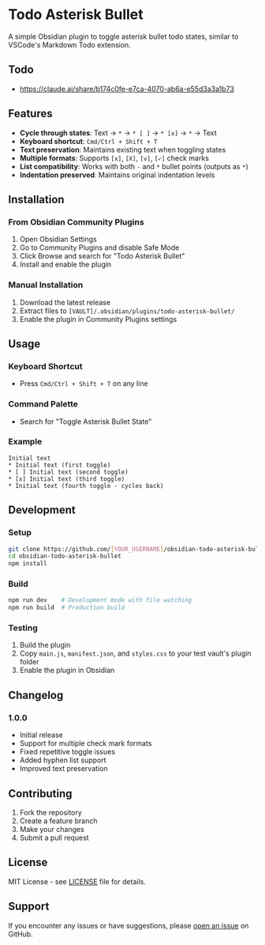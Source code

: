 # Todo Asterisk Bullet

A simple Obsidian plugin to toggle asterisk bullet todo states, similar to VSCode's Markdown Todo extension.
## Todo
* https://claude.ai/share/b174c0fe-e7ca-4070-ab6a-e55d3a3a1b73
## Features
- **Cycle through states**: Text → `*` → `* [ ]` → `* [x]` → `*` → Text
- **Keyboard shortcut**: `Cmd/Ctrl + Shift + T`
- **Text preservation**: Maintains existing text when toggling states
- **Multiple formats**: Supports `[x]`, `[X]`, `[v]`, `[✓]` check marks
- **List compatibility**: Works with both `-` and `*` bullet points (outputs as `*`)
- **Indentation preserved**: Maintains original indentation levels

## Installation

### From Obsidian Community Plugins
1. Open Obsidian Settings
2. Go to Community Plugins and disable Safe Mode
3. Click Browse and search for "Todo Asterisk Bullet"
4. Install and enable the plugin

### Manual Installation
1. Download the latest release
2. Extract files to `[VAULT]/.obsidian/plugins/todo-asterisk-bullet/`
3. Enable the plugin in Community Plugins settings

## Usage

### Keyboard Shortcut
- Press `Cmd/Ctrl + Shift + T` on any line

### Command Palette
- Search for "Toggle Asterisk Bullet State"

### Example
```
Initial text
* Initial text (first toggle)
* [ ] Initial text (second toggle)
* [x] Initial text (third toggle)
* Initial text (fourth toggle - cycles back)
```

## Development

### Setup
```bash
git clone https://github.com/[YOUR_USERNAME]/obsidian-todo-asterisk-bullet.git
cd obsidian-todo-asterisk-bullet
npm install
```

### Build
```bash
npm run dev    # Development mode with file watching
npm run build  # Production build
```

### Testing
1. Build the plugin
2. Copy `main.js`, `manifest.json`, and `styles.css` to your test vault's plugin folder
3. Enable the plugin in Obsidian

## Changelog

### 1.0.0
- Initial release
- Support for multiple check mark formats
- Fixed repetitive toggle issues
- Added hyphen list support
- Improved text preservation

## Contributing

1. Fork the repository
2. Create a feature branch
3. Make your changes
4. Submit a pull request

## License

MIT License - see [LICENSE](LICENSE) file for details.

## Support

If you encounter any issues or have suggestions, please [open an issue](https://github.com/[YOUR_USERNAME]/obsidian-todo-asterisk-bullet/issues) on GitHub.
